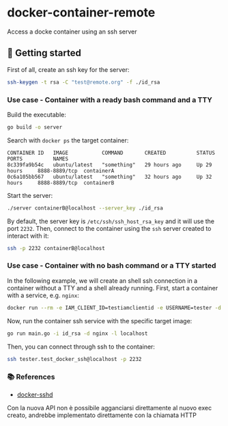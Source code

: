 # docker-container-remote

Access a docke container using an ssh server

## :rocket: Getting started

First of all, create an ssh key for the server:

```bash
ssh-keygen -t rsa -C "test@remote.org" -f ./id_rsa
```

### Use case - Container with a ready bash command and a TTY

Build the executable:

```bash
go build -o server
```

Search with `docker ps` the target container:

```
CONTAINER ID   IMAGE           COMMAND       CREATED          STATUS          PORTS          NAMES
8c339fa9b54c   ubuntu/latest   "something"   29 hours ago     Up 29 hours     8888-8889/tcp  containerA
0c6a105bb567   ubuntu/latest   "something"   32 hours ago     Up 32 hours     8888-8889/tcp  containerB
```

Start the server:

```bash
./server containerB@localhost --server_key ./id_rsa
```

By default, the server key is `/etc/ssh/ssh_host_rsa_key` and it will use the port `2232`. 
Then, connect to the container using the `ssh` server created to interact with it:

```bash
ssh -p 2232 containerB@localhost
```

### Use case - Container with no bash command or a TTY started

In the following example, we will create an shell ssh connection in a container without a TTY and a shell already running. First, start a container with a service, e.g. `nginx`:

```bash
docker run --rm -e IAM_CLIENT_ID=testiamclientid -e USERNAME=tester -d --name test_docker_ssh nginx
```

Now, run the container ssh service with the specific target image:

```bash
go run main.go -i id_rsa -d nginx -l localhost
```

Then, you can connect through ssh to the container:

```bash
ssh tester.test_docker_ssh@localhost -p 2232
```

### :books: References

* [docker-sshd](https://github.com/tg123/docker-sshd)


Con la nuova API non è possibile agganciarsi direttamente al nuovo exec creato, andrebbe implementato direttamente con la chiamata HTTP
